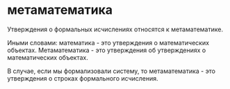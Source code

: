# метаматематика
Утверждения о формальных исчислениях относятся к метаматематике. 

Иными словами: математика - это утверждения о математических объектах. Метаматематика - это утверждения об утверждениях о математических объектах.

В случае, если мы формализовали систему, то метаматематика - это утверждения о строках формального исчисления.